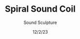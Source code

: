 ---
title: Spiral Sound Coil
subtitle: Sound Sculpture
date: 12/2/23
thumbnail: spiralsound.jpg
related: []
category: ['soundworks']
---